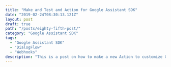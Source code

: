 ```yaml
---
title: "Make and Test and Action for Google Assistant SDK"
date: "2019-02-24T08:30:13.121Z"
layout: post
draft: true
path: "/posts/eighty-fifth-post/"
category: "Google Assistant SDK"
tags:
  - "Google Assistant SDK"
  - "DialogFlow"
  - "Webhooks"
description: "This is a post on how to make a new Action to customize Google Assistant to say custom phrases to you."
---
```

